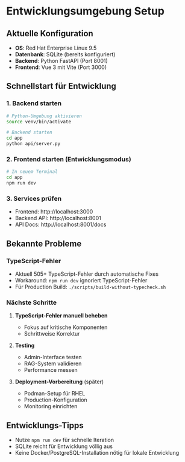 # Entwicklungsumgebung Setup

## Aktuelle Konfiguration

- **OS**: Red Hat Enterprise Linux 9.5
- **Datenbank**: SQLite (bereits konfiguriert)
- **Backend**: Python FastAPI (Port 8001)
- **Frontend**: Vue 3 mit Vite (Port 3000)

## Schnellstart für Entwicklung

### 1. Backend starten

```bash
# Python-Umgebung aktivieren
source venv/bin/activate

# Backend starten
cd app
python api/server.py
```

### 2. Frontend starten (Entwicklungsmodus)

```bash
# In neuem Terminal
cd app
npm run dev
```

### 3. Services prüfen

- Frontend: http://localhost:3000
- Backend API: http://localhost:8001
- API Docs: http://localhost:8001/docs

## Bekannte Probleme

### TypeScript-Fehler
- Aktuell 505+ TypeScript-Fehler durch automatische Fixes
- Workaround: `npm run dev` ignoriert TypeScript-Fehler
- Für Production Build: `./scripts/build-without-typecheck.sh`

### Nächste Schritte

1. **TypeScript-Fehler manuell beheben**
   - Fokus auf kritische Komponenten
   - Schrittweise Korrektur

2. **Testing**
   - Admin-Interface testen
   - RAG-System validieren
   - Performance messen

3. **Deployment-Vorbereitung** (später)
   - Podman-Setup für RHEL
   - Production-Konfiguration
   - Monitoring einrichten

## Entwicklungs-Tipps

- Nutze `npm run dev` für schnelle Iteration
- SQLite reicht für Entwicklung völlig aus
- Keine Docker/PostgreSQL-Installation nötig für lokale Entwicklung